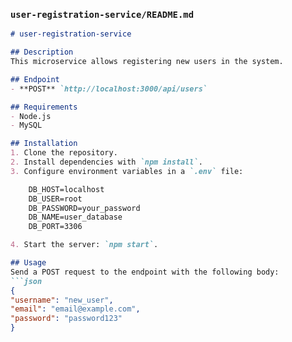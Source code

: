 
### `user-registration-service/README.md`
```markdown
# user-registration-service

## Description
This microservice allows registering new users in the system.

## Endpoint
- **POST** `http://localhost:3000/api/users`

## Requirements
- Node.js
- MySQL

## Installation
1. Clone the repository.
2. Install dependencies with `npm install`.
3. Configure environment variables in a `.env` file:

    DB_HOST=localhost
    DB_USER=root
    DB_PASSWORD=your_password
    DB_NAME=user_database
    DB_PORT=3306

4. Start the server: `npm start`.

## Usage
Send a POST request to the endpoint with the following body:
```json
{
"username": "new_user",
"email": "email@example.com",
"password": "password123"
}
